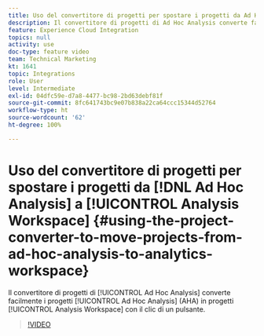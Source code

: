```yaml
---
title: Uso del convertitore di progetti per spostare i progetti da Ad Hoc Analysis ad Analytics Workspace
description: Il convertitore di progetti di Ad Hoc Analysis converte facilmente i progetti Ad Hoc Analysis (AHA) in progetti Analysis Workspace con un clic.
feature: Experience Cloud Integration
topics: null
activity: use
doc-type: feature video
team: Technical Marketing
kt: 1641
topic: Integrations
role: User
level: Intermediate
exl-id: 04dfc59e-d7a8-4477-bc98-2bd63debf81f
source-git-commit: 8fc641743bc9e07b838a22ca64ccc15344d52764
workflow-type: ht
source-wordcount: '62'
ht-degree: 100%

---
```


# Uso del convertitore di progetti per spostare i progetti da [!DNL Ad Hoc Analysis] a [!UICONTROL Analysis Workspace] {#using-the-project-converter-to-move-projects-from-ad-hoc-analysis-to-analytics-workspace}

Il convertitore di progetti di [!UICONTROL Ad Hoc Analysis] converte facilmente i progetti [!UICONTROL Ad Hoc Analysis] (AHA) in progetti [!UICONTROL Analysis Workspace] con il clic di un pulsante.

>[!VIDEO](https://video.tv.adobe.com/v/23118/?quality=12&learn=on)

